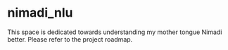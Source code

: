 # nimadi_nlu
This space is dedicated towards understanding my mother tongue Nimadi better. Please refer to the project roadmap.
